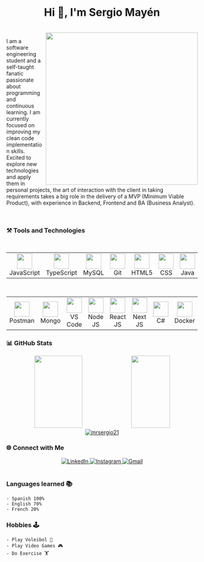 <h1 align="center">Hi 👋, I'm Sergio Mayén</h1>

<br/>

<img src="https://raw.githubusercontent.com/MicaelliMedeiros/micaellimedeiros/master/image/computer-illustration.png" min-width="400px" max-width="400px" width="400px" align="right" />

<p align="left"> 
I am a software engineering student and a self-taught fanatic passionate about programming and continuous learning. I am currently focused on improving my clean code implementation skills. Excited to explore new technologies and apply them in personal projects, the art of interaction with the client in taking requirements takes a big role in the delivery of a MVP (Minimum Viable Product), with experience in Backend, Frontend and BA (Business Analyst).
</p>

<br>

### ⚒️ Tools and Technologies

<div align="center">
  <table>
    <div style="display: flex; align-items: flex-start; align: center">
    <table align="center">
      <tr>
        <td align="center"  width="96">
          <img src="https://skillicons.dev/icons?i=js" width="40" height="40" />
          <br>JavaScript
        </td>
        <td align="center" width="96">
            <img src="https://skillicons.dev/icons?i=ts" width="40" height="40" />
          <br>TypeScript
        </td>
        <td align="center" width="96">
            <img src="https://techstack-generator.vercel.app/mysql-icon.svg" width="40" height="40" />
          <br>MySQL
        </td>
            <td align="center" width="96"> 
            <img src="https://skillicons.dev/icons?i=git" width="40" height="40" />
          <br>Git
        </td>
            <td align="center"  width="96">
            <img src="https://skillicons.dev/icons?i=html" width="40" height="40" />
          <br>HTML5
        </td>
        <td align="center" width="96">
            <img src="https://skillicons.dev/icons?i=css" width="40" height="40" />
          <br>CSS
        </td>
        <td align="center" width="96">
            <img src="https://skillicons.dev/icons?i=java" width="40" height="40" />
          <br>Java
        </td>
        <td align="center" width="96">
            <img src="https://skillicons.dev/icons?i=python" width="40" height="40" />
          <br>Python
        </td>
      </tr>
  </table>
</div>

<div align="center">
  <table>
    <div style="display: flex; align-items: flex-start; align: center">
    <table align="center">
      <tr>
        <td align="center"  width="96">
          <img src="https://skillicons.dev/icons?i=postman" width="40" height="40" />
          <br>Postman
        </td>
        <td align="center" width="96">
            <img src="https://skillicons.dev/icons?i=mongo" width="40" height="40" />
          <br>Mongo
        </td>
        </td>
            <td align="center" width="96"> 
            <img src="https://skillicons.dev/icons?i=vscode" width="40" height="40" />
          <br>VS Code
        </td>
            <td align="center"  width="96">
            <img src="https://skillicons.dev/icons?i=nodejs" width="40" height="40" />
          <br>Node JS
        </td>
        <td align="center" width="96">
            <img src="https://skillicons.dev/icons?i=react" width="40" height="40" />
          <br>React JS
        </td>
        <td align="center" width="96">
            <img src="https://skillicons.dev/icons?i=next" width="40" height="40" />
          <br>Next JS
        </td>
        <td align="center" width="96">
            <img src="https://skillicons.dev/icons?i=cs" width="40" height="40" />
          <br>C#
        </td>
        <td align="center" width="96">
            <img src="https://skillicons.dev/icons?i=docker" width="40" height="40" />
          <br>Docker
        </td>
      </tr>
  </table>
</div>

### 📊 GitHub Stats

<div align="center">
  <!--Git status-->
  <picture>
    <img width="50%" height="190px" src="https://github-readme-stats.vercel.app/api?username=mrsergio21&show_icons=true&title_color=783c00&text_color=af552e&icon_color=783c00&bg_color=f8efd4&cache_seconds=2300">
  </picture>
  <picture>
    <img width="45%" height="190px" src="https://github-readme-stats.vercel.app/api/top-langs/?username=MRSergio21&show_icons=true&layout=compact&show_icons=true&title_color=783c00&text_color=af552e&icon_color=783c00&bg_color=f8efd4&cache_seconds=2300" />
  </picture>
  <picture>
    <a href="https://github.com/ryo-ma/github-profile-trophy"><img src="https://github-profile-trophy.vercel.app/?username=mrsergio21" alt="mrsergio21" /></a>
  </picture>  
</div>

### 🌐 Connect with Me

<div align="center">
    <a href="www.linkedin.com/in/sergio-mayén-232b7b332" target="_blank">
        <img src="https://img.shields.io/badge/-LinkedIn-%230077B5?style=for-the-badge&logo=linkedin&logoColor=white" alt="LinkedIn">
    </a>
    <a href="https://instagram.com/sergio_mr2105" target="_blank">
        <img src="https://img.shields.io/badge/-Instagram-%23E4405F?style=for-the-badge&logo=instagram&logoColor=white" alt="Instagram">
    </a>
    <a href="mailto:sergioruano2105@gmail.com">
        <img src="https://img.shields.io/badge/-Gmail-%23333?style=for-the-badge&logo=gmail&logoColor=white" alt="Gmail">
    </a>
    <!--<a href="https://o21ex.me" style="text-decoration: none;">
        <img src="https://img.shields.io/badge/Portfolio-orange?style=for-the-badge&logo=firefox&logoColor=white" alt="Visit my portfolio here: o21ex.me">
    </a>-->
</div>
<br>

### Languages learned 📚

    - Spanish 100% 
    - English 70%
    - French 20%

### Hobbies 🕹️

    - Play Voleibol 🏐
    - Play Video Games 🎮
    - Do Exercise 🏋
